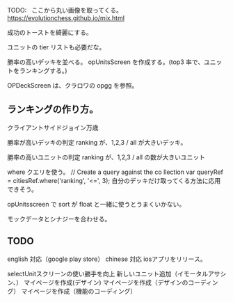 TODO:  
ここから丸い画像を取ってくる。
https://evolutionchess.github.io/mix.html

成功のトーストを綺麗にする。

ユニットの tier リストも必要だな。

勝率の高いデッキを並べる。
opUnitsScreen を作成する。(top3 率で、ユニットをランキングする。)

OPDeckScreen は、クラロワの opgg を参照。

## ランキングの作り方。

クライアントサイドジョイン万歳

勝率が高いデッキの判定
ranking が、1,2,3 / all が大きいデッキ。

勝率の高いユニットの判定
ranking が、1,2,3 / all の数が大きいユニット

where クエリを使う。
// Create a query against the co llection
var queryRef = citiesRef.where('ranking', '<=', 3);
自分のデッキだけ取ってくる方法に応用できそう。

opUnitsscreen で sort が float と一緒に使うとうまくいかない。

モックデータとシナジーを合わせる。

## TODO

english 対応（google play store）
chinese 対応
iosアプリをリリース。

selectUnitスクリーンの使い勝手を向上
新しいユニット追加（イモータルアサシン、）
マイページを作成(デザイン)
マイページを作成（デザインのコーディング）
マイページを作成（機能のコーディング）
